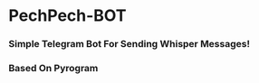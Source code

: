 # PechPech-BOT
<h3> Simple Telegram Bot For Sending Whisper Messages! <h3>
<p> Based On Pyrogram <p>
